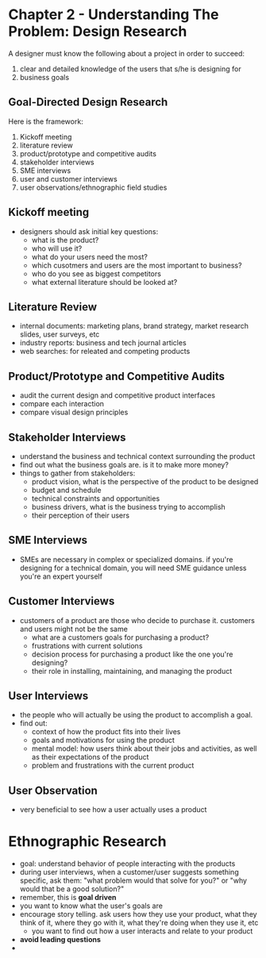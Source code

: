 # Chapter 2 - Understanding The Problem: Design Research

A designer must know the following about a project in order to succeed:
1. clear and detailed knowledge of the users that s/he is designing for
2. business goals

## Goal-Directed Design Research
Here is the framework:

1. Kickoff meeting
2. literature review
3. product/prototype and competitive audits
4. stakeholder interviews
5. SME interviews
6. user and customer interviews
7. user observations/ethnographic field studies

## Kickoff meeting
* designers should ask initial key questions:
  - what is the product?
  - who will use it?
  - what do your users need the most?
  - which cusotmers and users are the most important to business?
  - who do you see as biggest competitors
  - what external literature should be looked at?

## Literature Review
* internal documents: marketing plans, brand strategy, market research slides, user surveys, etc
* industry reports: business and tech journal articles
* web searches: for releated and competing products

## Product/Prototype and Competitive Audits
* audit the current design and competitive product interfaces
* compare each interaction
* compare visual design principles

## Stakeholder Interviews
* understand the business and technical context surrounding the product
* find out what the business goals are. is it to make more money?
* things to gather from stakeholders:
  - product vision, what is the perspective of the product to be designed
  - budget and schedule
  - technical constraints and opportunities
  - business drivers, what is the business trying to accomplish
  - their perception of their users

## SME Interviews
* SMEs are necessary in complex or specialized domains. if you're designing for a technical domain, you will need SME guidance unless you're an expert  yourself

## Customer Interviews
* customers of a product are those who decide to purchase it. customers and users might not be the same
  - what are a customers goals for purchasing a product?
  - frustrations with current solutions
  - decision process for purchasing a product like the one you're designing?
  - their role in installing, maintaining, and managing the product

## User Interviews
* the people who will actually be using the product to accomplish a goal.
* find out:
  - context of how the product fits into their lives
  - goals and motivations for using the product
  - mental model: how users think about their jobs and activities, as well as their expectations of the product
  - problem and frustrations with the current product

## User Observation
* very beneficial to see how a user actually uses a product

# Ethnographic Research

* goal: understand behavior of people interacting with the products
* during user interviews, when a customer/user suggests something specific, ask them: "what problem would that solve for you?" or "why would that be a good solution?"
* remember, this is __goal driven__
* you want to know what the user's goals are
* encourage story telling. ask users how they use your product, what they think of it, where they go with it, what they're doing when they use it, etc
  - you want to find out how a user interacts and relate to your product
* __avoid leading questions__
*
